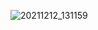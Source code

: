 ![20211212_131159](https://user-images.githubusercontent.com/56654662/154067772-2a8b7942-6eb3-4939-9002-7dab0ab7703a.jpg)
